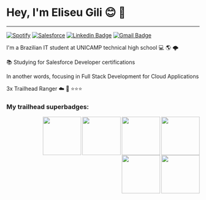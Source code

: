 # Hey, I'm Eliseu Gili :blush: :wave:

<hr />

[![Spotify](https://img.shields.io/badge/Spotify-1ED760?&style=for-the-badge&logo=spotify&logoColor=white
)](https://open.spotify.com/user/192o02esmgzfwnz4qohv01d4q)
[![Salesforce](https://img.shields.io/badge/Salesforce-00A1E0?style=for-the-badge&logo=Salesforce&logoColor=white)](https://trailblazer.me/id/eliseugili)
[![Linkedin Badge](https://img.shields.io/badge/-LinkedIn-blue?style=for-the-badge&logo=Linkedin&logoColor=white&link=https:https://www.linkedin.com/in/eliseu-pereira-gili-a5a6b1210/)](https://www.linkedin.com/in/eliseu-pereira-gili-a5a6b1210/)
[![Gmail Badge](https://img.shields.io/badge/-Gmail-c14438?style=for-the-badge&logo=Gmail&logoColor=white&link=mailto:e.gili.mfp@gmail.com)](mailto:e.gili.mfp@gmail.com)


 I'm a Brazilian IT student at UNICAMP technical high school 💻 :earth_americas:
🌩️
<p>

  
  📚 Studying for Salesforce Developer certifications 
 
 In another words, focusing in Full Stack Development for Cloud Applications 
 
3x Trailhead Ranger :cloud: 🤠  :star::star::star:
 
  
 <h3>My trailhead superbadges:</h3>
   
<img src="https://user-images.githubusercontent.com/79612701/137359958-d3e21992-47fa-440a-8e09-fe6cbc330728.png" min-width="100px" max-width="100px" width="100px" align="right">
   
   <img src="https://user-images.githubusercontent.com/79612701/137360427-ce4e4573-40ff-4047-8c10-30de73fffa35.png" min-width="100px" max-width="100px" width="100px" align="right">
   
   <img src="https://user-images.githubusercontent.com/79612701/137360430-012fbec0-91a2-449d-a437-9059d14f0c15.png" min-width="100px" max-width="100px" width="100px" align="right">
   
   <img src="https://user-images.githubusercontent.com/79612701/137360435-090db963-e667-4334-b8d2-007e56edde3d.png" min-width="100px" max-width="100px" width="100px" align="right">
   
<img src="https://user-images.githubusercontent.com/79612701/137360444-0e93247c-772c-4ddb-b8bc-f534d32db614.png" min-width="100px" max-width="100px" width="100px" align="right">
 
   <img src="https://user-images.githubusercontent.com/79612701/137360441-83180658-56c1-4d47-a074-86beaa7d5777.png" min-width="100px" max-width="100px" width="100px" align="right">   


   
